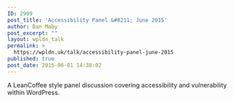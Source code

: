 ```yaml
---
ID: 2909
post_title: 'Accessibility Panel &#8211; June 2015'
author: Dan Maby
post_excerpt: ""
layout: wpldn_talk
permalink: >
  https://wpldn.uk/talk/accessibility-panel-june-2015
published: true
post_date: 2015-06-01 14:38:02
---
```

A LeanCoffee style panel discussion covering accessibility and vulnerability within WordPress.